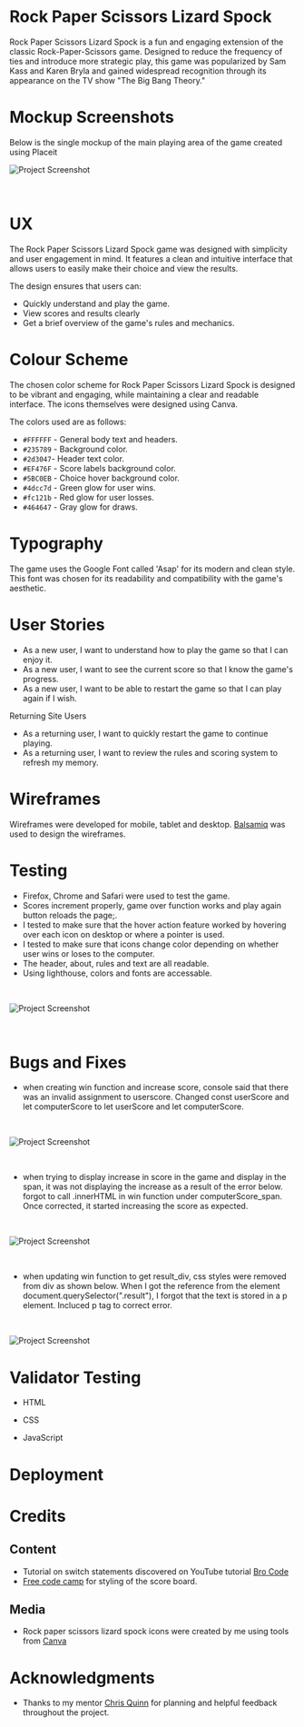 # Rock Paper Scissors Lizard Spock
Rock Paper Scissors Lizard Spock is a fun and engaging extension of the classic Rock-Paper-Scissors game. Designed to reduce the frequency of ties and introduce more strategic play, this game was popularized by Sam Kass and Karen Bryla and gained widespread recognition through its appearance on the TV show "The Big Bang Theory."

# Mockup Screenshots
Below is the single mockup of the main playing area of the game created using Placeit
<br>

![Project Screenshot](/assets/images/mockuprpsls.png)

<br>

# UX
The Rock Paper Scissors Lizard Spock game was designed with simplicity and user engagement in mind. It features a clean and intuitive interface that allows users to easily make their choice and view the results.

The design ensures that users can:
- Quickly understand and play the game.
- View scores and results clearly
- Get a brief overview of the game's rules and mechanics.

# Colour Scheme
The chosen color scheme for Rock Paper Scissors Lizard Spock is designed to be vibrant and engaging, while maintaining a clear and readable interface. The icons themselves were designed using Canva.

The colors used are as follows:
- `#FFFFFF` - General body text and headers.
- `#235789` - Background color.
- `#2d3047`- Header text color.
- `#EF476F` - Score labels background color.
- `#5BC0EB` - Choice hover background color.
- `#4dcc7d` - Green glow for user wins.
- `#fc121b` - Red glow for user losses.
- `#464647` - Gray glow for draws.

# Typography
The game uses the Google Font called 'Asap' for its modern and clean style. This font was chosen for its readability and compatibility with the game's aesthetic.

# User Stories
- As a new user, I want to understand how to play the game so that I can enjoy it.
- As a new user, I want to see the current score so that I know the game's progress.
- As a new user, I want to be able to restart the game so that I can play again if I wish.

Returning Site Users
- As a returning user, I want to quickly restart the game to continue playing.
- As a returning user, I want to review the rules and scoring system to refresh my memory.

# Wireframes

Wireframes were developed for mobile, tablet and desktop. [Balsamiq](https://balsamiq.com/) was used to design the wireframes.


# Testing

- Firefox, Chrome and Safari were used to test the game.
- Scores increment properly, game over function works and play again button reloads the page;.
- I tested to make sure that the hover action feature worked by hovering over each icon on desktop or where a pointer is used.
- I tested to make sure that icons change color depending on whether user wins or loses to the computer.
- The header, about, rules and text are all readable.
- Using lighthouse, colors and fonts are accessable.

<br>

![Project Screenshot](/assets/images/lighthousetest.jpg)

<br>

# Bugs and Fixes
- when creating win function and increase score, console said that there was an invalid assignment to userscore. Changed const userScore and let computerScore to let userScore and let computerScore.

<br>

![Project Screenshot](/assets/images/invalidassignment.jpg)

<br>

- when trying to display increase in score in the game and display in the span, it was not displaying the increase as a result of the error below. forgot to call .innerHTML in win function under computerScore_span. Once corrected, it started increasing the score as expected.

<br>

![Project Screenshot](/assets/images/userscorespannotdefined.jpg)

<br>

- when updating win function to get result_div, css styles were removed from div as shown below. When I got the reference from the element document.querySelector(".result"), I forgot that the text is stored in a p element. Incluced p tag to correct error.

<br>

![Project Screenshot](/assets/images/divadjust.jpg)

# Validator Testing
- HTML

- CSS

- JavaScript

# Deployment

# Credits
## Content
- Tutorial on switch statements discovered on YouTube tutorial [Bro Code](https://www.youtube.com/watch?v=z2fcWdoph4U)
- [Free code camp](https://www.youtube.com/@freecodecamp) for styling of the score board.
## Media
- Rock paper scissors lizard spock icons were created by me using tools from [Canva](https://www.canva.com/)

# Acknowledgments
- Thanks to my mentor [Chris Quinn](https://github.com/10xOXR) for planning and helpful feedback throughout the project.
